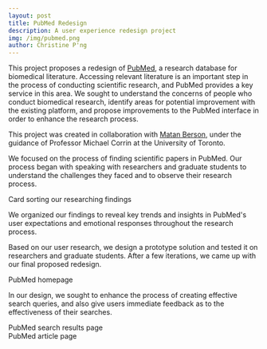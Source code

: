 ```yaml
---
layout: post
title: PubMed Redesign
description: A user experience redesign project
img: /img/pubmed.png
author: Christine P'ng
---
```


This project proposes a redesign of <a href="https://www.ncbi.nlm.nih.gov/pubmed/">PubMed</a>, a research database for biomedical literature. Accessing relevant literature is an important step in the process of conducting scientific research, and PubMed provides a key service in this area. We sought to understand the concerns of people who conduct biomedical research, identify areas for potential improvement with the existing platform, and propose improvements to the PubMed interface in order to enhance the research process.

This project was created in collaboration with <a href="http://matanberson.com">Matan Berson</a>, under the guidance of Professor Michael Corrin at the University of Toronto. 

We focused on the process of finding scientific papers in PubMed. Our process began with speaking with researchers and graduate students to understand the challenges they faced and to observe their research process. 

<div class="img_row">
	<img class="col three" src="{{ site.baseurl }}/img/process/pubmed-sort.jpg" alt="" title="Redesign of Pubmed"/>
</div>
<div class="col three caption">
	Card sorting our researching findings
</div>

We organized our findings to reveal key trends and insights in PubMed's user expectations and emotional responses throughout the research process.

Based on our user research, we design a prototype solution and tested it on researchers and graduate students. After a few iterations, we came up with our final proposed redesign. 

<div class="img_full">
	<img class="col three" src="{{ site.baseurl }}/img/final/pubmed-1.png" alt="" title="Redesign of Pubmed"/>
</div>
<div class="col three caption">
	PubMed homepage
</div>

In our design, we sought to enhance the process of creating effective search queries, and also give users immediate feedback as to the effectiveness of their searches.

<div class="img_full">
	<img class="col three" src="{{ site.baseurl }}/img/final/pubmed-2.png" alt="" title="Redesign of Pubmed"/>
</div>
<div class="col three caption">
	PubMed search results page
</div>

<div class="img_full">
	<img class="col three" src="{{ site.baseurl }}/img/final/pubmed-3.png" alt="" title="Redesign of Pubmed"/>
</div>
<div class="col three caption">
	PubMed article page
</div>